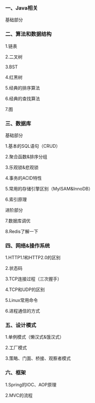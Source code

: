 ### 一、Java相关

基础部分

### 二、算法和数据结构

1.链表

2.二叉树

3.BST

4.红黑树

5.经典的排序算法

6.经典的查找算法

7.图

### 三、数据库

基础部分

1.基本的SQL语句（CRUD）

2.聚合函数&排序分组

3.乐观锁&悲观锁

4.事务的ACID特性

5.常用的存储引擎区别（MyISAM&InnoDB）

6.索引原理

进阶部分

7.数据库调优

8.Redis了解一下

### 四、网络&操作系统

1.HTTP1.1和HTTP2.0的区别

2.状态码

3.TCP连接过程（三次握手）

4.TCP和UDP的区别

5.Linux常用命令

6.进程通信的方式

### 五、设计模式

1.单例模式（懒汉式&饿汉式）

2.工厂模式

3.策略、门面、桥接、观察者模式

### 六、框架

1.Spring的IOC、AOP原理

2.MVC的流程